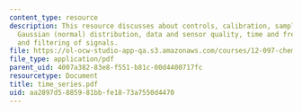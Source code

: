 ```yaml
---
content_type: resource
description: This resource discusses about controls, calibration, sample statistics,
  Gaussian (normal) distribution, data and sensor quality, time and frequency domain,
  and filtering of signals.
file: https://ol-ocw-studio-app-qa.s3.amazonaws.com/courses/12-097-chemical-investigations-of-boston-harbor-january-iap-2006/aa2897d5885981bbfe1873a7550d4470_time_series.pdf
file_type: application/pdf
parent_uid: 4007a382-83e8-f551-b81c-00d4400717fc
resourcetype: Document
title: time_series.pdf
uid: aa2897d5-8859-81bb-fe18-73a7550d4470
---
```

